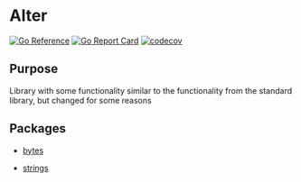 # Alter

[![Go Reference](https://pkg.go.dev/badge/github.com/akramarenkov/alter.svg)](https://pkg.go.dev/github.com/akramarenkov/alter)
[![Go Report Card](https://goreportcard.com/badge/github.com/akramarenkov/alter)](https://goreportcard.com/report/github.com/akramarenkov/alter)
[![codecov](https://codecov.io/gh/akramarenkov/alter/branch/master/graph/badge.svg?token=)](https://codecov.io/gh/akramarenkov/alter)

## Purpose

Library with some functionality similar to the functionality from the standard library, but changed for some reasons

## Packages

* [bytes](./bytes/README.md)

* [strings](./strings/README.md)
